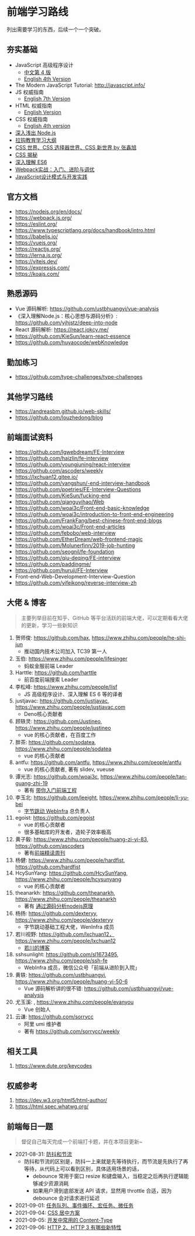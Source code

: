 # 前端学习路线

列出需要学习的东西，后续一个一个突破。

## 夯实基础

- JavaScript 高级程序设计
    - [中文第 4 版](books/JavaScript高级程序设计（第4版）.pdf)
    - [English 4th Version](books/professional-JavaScript-for-web-developers-4th.pdf)
- The Modern JavaScript Tutorial: http://javascript.info/
- JS 权威指南
    - [English 7th Version](books/javascript-the-definitive-guide-7th.pdf)
- HTML 权威指南
    - [English Version](books/html-the-definitive-guide.pdf)
- CSS 权威指南
    - [English 4th version](books/css-the-definitive-guide-4th.pdf)
- [深入浅出 Node.js](books/深入浅出Node.js.pdf)
- [拉钩教育学习大纲](books/「大前端高薪训练营」-_拉勾教育_v2.2.pdf)
- [CSS 世界、CSS 选择器世界、CSS 新世界 by 张鑫旭](https://www.zhangxinxu.com/wordpress/2021/08/css%E6%96%B0%E4%B8%96%E7%95%8C/)
- [CSS 揭秘](https://book.douban.com/subject/26745943/)
- [深入理解 ES6](https://github.com/nzakas/understandinges6)
- [Webpack实战：入门、进阶与调优](https://book.douban.com/subject/34430881/)
- [JavaScript设计模式与开发实践](https://book.douban.com/subject/26382780/)

## 官方文档

- https://nodejs.org/en/docs/
- https://webpack.js.org/
- https://eslint.org/
- https://www.typescriptlang.org/docs/handbook/intro.html
- https://babeljs.io/
- https://vuejs.org/
- https://reactjs.org/
- https://lerna.js.org/
- https://vitejs.dev/
- https://expressjs.com/
- https://koajs.com/

## 熟悉源码

- Vue 源码解析: https://github.com/ustbhuangyi/vue-analysis
- 《深入理解Node.js：核心思想与源码分析》: https://github.com/yjhjstz/deep-into-node
- React 源码解析: https://react.jokcy.me/
- https://github.com/KieSun/learn-react-essence
- https://github.com/huyaocode/webKnowledge

## 勤加练习

- https://github.com/type-challenges/type-challenges

## 其他学习路线

- https://andreasbm.github.io/web-skills/
- https://github.com/louzhedong/blog

## 前端面试资料

- https://github.com/lgwebdream/FE-Interview
- https://github.com/haizlin/fe-interview
- https://github.com/youngjuning/react-interview
- https://github.com/ascoders/weekly
- https://lxchuan12.gitee.io/
- https://github.com/yangshun/-end-interview-handbook
- https://github.com/poetries/FE-Interview-Questions
- https://github.com/KieSun/fucking-end
- https://github.com/qianguyihao/Web
- https://github.com/woai3c/Front-end-basic-knowledge
- https://github.com/woai3c/introduction-to-front-end-engineering
- https://github.com/FrankFang/best-chinese-front-end-blogs
- https://github.com/woai3c/Front-end-articles
- https://github.com/febobo/web-interview
- https://github.com/EtherDream/web-frontend-magic
- https://github.com/Molunerfinn/2019-job-hunting
- https://github.com/seognil/fe-foundation
- https://github.com/qiu-deqing/FE-interview
- https://github.com/paddingme/
- https://github.com/huruji/FE-Interview
- Front-end-Web-Development-Interview-Question
- https://github.com/yifeikong/reverse-interview-zh

## 大佬 & 博客

> 主要列举目前在知乎、GitHub 等平台活跃的前端大佬，可以定期看看大佬的更新，学习一些新知识

1. 贺师俊: https://github.com/hax, https://www.zhihu.com/people/he-shi-jun
    - 推动国内技术公司加入 TC39 第一人
2. 玉伯: https://www.zhihu.com/people/lifesinger
    - 蚂蚁金服前端 Leader
3. Harttle: https://github.com/harttle
    - 前百度前端搜索 Leader
4. 李松峰: https://www.zhihu.com/people/lisf
    - JS 高级程序设计、深入理解 ES 6 等的译者
5. justjavac: https://github.com/justjavac, https://www.zhihu.com/people/justjavac.com
    - Deno核心贡献者
6. 顾轶灵: https://github.com/Justineo, https://www.zhihu.com/people/justineo
    - vue 的核心贡献者，在百度工作
7. 胖茶: https://github.com/sodatea, https://www.zhihu.com/people/sodatea
    - vue 的核心贡献者
8. antfu: https://github.com/antfu, https://www.zhihu.com/people/antfu
    - vue 的核心贡献者, 著有 slidev, vueuse
9. 谭光志: https://github.com/woai3c, https://www.zhihu.com/people/tan-guang-zhi-19
    - 著有 [带你入门前端工程](https://woai3c.gitee.io/introduction-to-front-end-engineering/)
10. 李玉北: https://github.com/leeight, https://www.zhihu.com/people/li-yu-bei
    - [字节跳动 WebInfra](https://webinfra.org/) 总负责人
11. egoist: https://github.com/egoist
    - vue 的核心贡献者
    - 很多基础库的开发者，造轮子效率极高
12. 黄子毅: https://www.zhihu.com/people/huang-zi-yi-83, https://github.com/ascoders
    - 著有[前端精读周刊](https://github.com/ascoders/weekly)
13. 杨健: https://www.zhihu.com/people/hardfist, https://github.com/hardfist
14. HcySunYang: https://github.com/HcySunYang, https://www.zhihu.com/people/hcysunyang
    - vue 的核心贡献者
15. theanarkh: https://github.com/theanarkh, https://www.zhihu.com/people/theanarkh
    - 著有 [通过源码分析nodejs原理](https://github.com/theanarkh/understand-nodejs)
16. 杨扬: https://github.com/dexteryy, https://www.zhihu.com/people/dexteryy
    - 字节跳动基础工程大佬，WenInfra 成员
17. 若川视野: https://github.com/lxchuan12，https://www.zhihu.com/people/lxchuan12
    - [若川的博客](https://lxchuan12.gitee.io/)
18. sshsunlight: https://github.com/sl1673495, https://www.zhihu.com/people/ssh-fe
    - WebInfra 成员，微信公众号「前端从进阶到入院」
19. 黄轶: https://github.com/ustbhuangyi, https://www.zhihu.com/people/huang-yi-50-6
    - Vue 源码解析讲的很不错: https://github.com/ustbhuangyi/vue-analysis
20. 尤玉溪: , https://www.zhihu.com/people/evanyou
    - Vue 创始人
21. 云谦: https://github.com/sorrycc
    - 阿里 umi 维护者
    - 著有 https://github.com/sorrycc/weekly

## 相关工具

1. https://www.dute.org/keycodes

## 权威参考

1. https://dev.w3.org/html5/html-author/
2. https://html.spec.whatwg.org/

## 前端每日一题

> 督促自己每天完成一个前端打卡题，并在本项目更新~

- 2021-08-31: [防抖和节流](daily-fe-problems/debounce-throttle.spec.ts)
    - 防抖和节流的区别是，防抖一上来就是先等待执行，而节流是先执行了再等待，从代码上可以看到区别，具体适用场景的话，
        - debounce 常用于窗口 resize 和键盘输入，当稳定之后再执行逻辑能够减少资源消耗
        - 如果用户滑到底部发送 API 请求，显然用 throttle 合适，因为 debounce 会对请求进行延迟
- 2021-09-01: [任务队列、事件循环、宏任务、微任务](daily-fe-problems/task-queue.md)
- 2021-09-04: [CSS 居中方案](daily-fe-problems/css-center-element.html)
- 2021-09-05: [开发中常用的 Content-Type](daily-fe-problems/content-type.md)
- 2021-09-06: [HTTP 2、HTTP 3 有哪些新特性](daily-fe-problems/http2.md)
